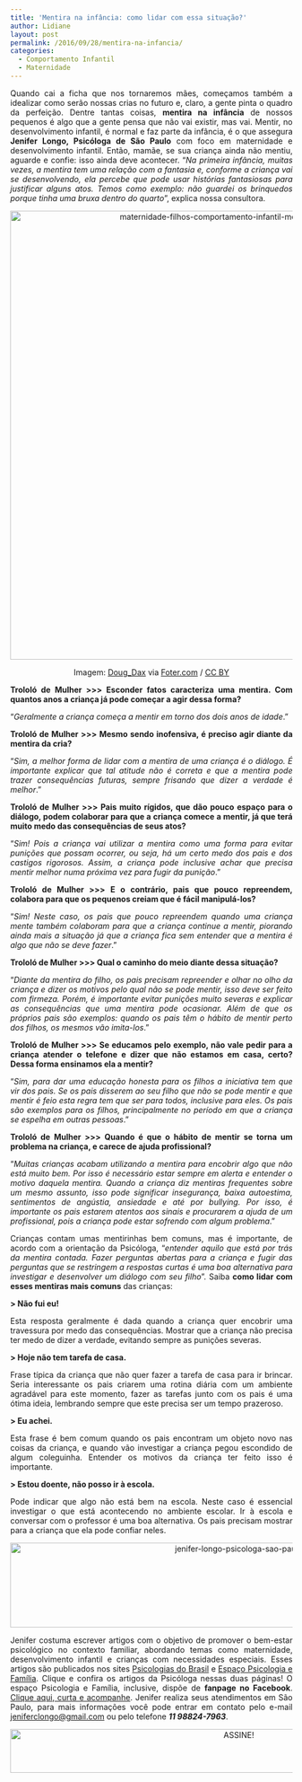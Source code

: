 ```yaml
---
title: 'Mentira na infância: como lidar com essa situação?'
author: Lidiane
layout: post
permalink: /2016/09/28/mentira-na-infancia/
categories:
  - Comportamento Infantil
  - Maternidade
---
```

<p align="justify">
  Quando cai a ficha que nos tornaremos mães, começamos também a idealizar como serão nossas crias no futuro e, claro, a gente pinta o quadro da perfeição. Dentre tantas coisas, <strong>mentira na infância</strong> de nossos pequenos é algo que a gente pensa que não vai existir, mas vai. Mentir, no desenvolvimento infantil, é normal e faz parte da infância, é o que assegura <strong>Jenifer Longo, Psicóloga de São Paulo</strong> com foco em maternidade e desenvolvimento infantil. Então, mamãe, se sua criança ainda não mentiu, aguarde e confie: isso ainda deve acontecer. “<em>Na primeira infância, muitas vezes, a mentira tem uma relação com a fantasia e, conforme a criança vai se desenvolvendo, ela percebe que pode usar histórias fantasiosas para justificar alguns atos. Temos como exemplo: não guardei os brinquedos porque tinha uma bruxa dentro do quarto</em>”, explica nossa consultora.
</p>

<p align="center">
  <img class="alignnone size-full wp-image-13013" src="https://www.trololodemulher.com.br/2016/09/MATERNIDADE-FILHOS-COMPORTAMENTO-INFANTIL-MENTIRA-NA-INFANCIA.jpg" alt="maternidade-filhos-comportamento-infantil-mentira-na-infancia" width="800" height="800" />
</p>

<p align="center">
  Imagem: <a href="https://www.flickr.com/photos/gestalteando/604554990/" target="_blank" rel="noopener noreferrer">Doug_Dax</a> via <a href="http://foter.com/" target="_blank" rel="noopener noreferrer">Foter.com</a> / <a href="http://creativecommons.org/licenses/by/2.0/" target="_blank" rel="noopener noreferrer">CC BY</a>
</p>

<p align="justify">
  <b>Trololó de Mulher >>> Esconder fatos caracteriza uma mentira. Com quantos anos a criança já pode começar a agir dessa forma?</b>
</p>

<p align="justify">
  “<em>Geralmente a criança começa a mentir em torno dos dois anos de idade</em>.”
</p>

<p align="justify">
  <b>Trololó de Mulher >>> </b><b>Mesmo sendo inofensiva, é preciso agir diante da mentira da cria?</b>
</p>

<p align="justify">
  “<em>Sim, a melhor forma de lidar com a mentira de uma criança é o diálogo. É importante explicar que tal atitude não é correta e que a mentira pode trazer consequências futuras, sempre frisando que dizer a verdade é melhor</em>.”
</p>

<p align="justify">
  <b>Trololó de Mulher >>> </b><b>Pais muito rígidos, que dão pouco espaço para o diálogo, podem colaborar para que a criança comece a mentir, já que terá muito medo das consequências de seus atos?</b>
</p>

<p align="justify">
  “<em>Sim! Pois a criança vai utilizar a mentira como uma forma para evitar punições que possam ocorrer, ou seja, há um certo medo dos pais e dos castigos rigorosos. Assim, a criança pode inclusive achar que precisa mentir melhor numa próxima vez para fugir da punição</em>.”
</p>

<p align="justify">
  <b>Trololó de Mulher >>> </b><b>E o contrário, pais que pouco repreendem, colabora para que os pequenos creiam que é fácil manipulá-los?</b>
</p>

<p align="justify">
  “<em>Sim! Neste caso, os pais que pouco repreendem quando uma criança mente também colaboram para que a criança continue a mentir, piorando ainda mais a situação já que a criança fica sem entender que a mentira é algo que não se deve fazer</em>.”
</p>

<p align="justify">
  <b>Trololó de Mulher >>> </b><b>Qual o caminho do meio diante dessa situação?</b>
</p>

<p align="justify">
  “<em>Diante da mentira do filho, os pais precisam repreender e olhar no olho da criança e dizer os motivos pelo qual não se pode mentir, isso deve ser feito com firmeza. Porém, é importante evitar punições muito severas e explicar as consequências que uma mentira pode ocasionar. Além de que os próprios pais são exemplos: quando os pais têm o hábito de mentir perto dos filhos, os mesmos vão imita-los</em>.”
</p>

<p align="justify">
  <b>Trololó de Mulher >>> </b><b>Se educamos pelo exemplo, não vale pedir para a criança atender o telefone e dizer que não estamos em casa, certo? Dessa forma ensinamos ela a mentir?</b>
</p>

<p align="justify">
  “<em>Sim, para dar uma educação honesta para os filhos a iniciativa tem que vir dos pais. Se os pais disserem ao seu filho que não se pode mentir e que mentir é feio esta regra tem que ser para todos, inclusive para eles. Os pais são exemplos para os filhos, principalmente no período em que a criança se espelha em outras pessoas</em>.”
</p>

<p align="justify">
  <b>Trololó de Mulher >>> </b><b>Quando é que o hábito de mentir se torna um problema na criança, e carece de ajuda profissional?</b>
</p>

<p align="justify">
  “<em>Muitas crianças acabam utilizando a mentira para encobrir algo que não está muito bem. Por isso é necessário estar sempre em alerta e entender o motivo daquela mentira. Quando a criança diz mentiras frequentes sobre um mesmo assunto, isso pode significar insegurança, baixa autoestima, sentimentos de angústia, ansiedade e até por bullying. Por isso, é importante os pais estarem atentos aos sinais e procurarem a ajuda de um profissional, pois a criança pode estar sofrendo com algum problema</em>.”
</p>

<p align="justify">
  Crianças contam umas mentirinhas bem comuns, mas é importante, de acordo com a orientação da Psicóloga, “<em>entender aquilo que está por trás da mentira contada. Fazer perguntas abertas para a criança e fugir das perguntas que se restringem a respostas curtas é uma boa alternativa para investigar e desenvolver um diálogo com seu filho</em>”. Saiba <strong>como lidar com esses mentiras mais comuns</strong> das crianças:
</p>

<p align="justify">
  <b>> Não fui eu!</b>
</p>

<p align="justify">
  Esta resposta geralmente é dada quando a criança quer encobrir uma travessura por medo das consequências. Mostrar que a criança não precisa ter medo de dizer a verdade, evitando sempre as punições severas.
</p>

<p align="justify">
  <b>> Hoje não tem tarefa de casa.</b>
</p>

<p align="justify">
  Frase típica da criança que não quer fazer a tarefa de casa para ir brincar. Seria interessante os pais criarem uma rotina diária com um ambiente agradável para este momento, fazer as tarefas junto com os pais é uma ótima ideia, lembrando sempre que este precisa ser um tempo prazeroso.
</p>

<p align="justify">
  <b>> Eu achei.</b>
</p>

<p align="justify">
  Esta frase é bem comum quando os pais encontram um objeto novo nas coisas da criança, e quando vão investigar a criança pegou escondido de algum coleguinha. Entender os motivos da criança ter feito isso é importante.
</p>

<p align="justify">
  <b>> Estou doente, não posso ir à escola.</b>
</p>

<p align="justify">
  Pode indicar que algo não está bem na escola. Neste caso é essencial investigar o que está acontecendo no ambiente escolar. Ir à escola e conversar com o professor é uma boa alternativa. Os pais precisam mostrar para a criança que ela pode confiar neles.
</p>

<p align="center">
  <img class="alignnone size-full wp-image-13012" src="https://www.trololodemulher.com.br/2016/09/JENIFER-LONGO-PSICOLOGA-SAO-PAULO.jpg" alt="jenifer-longo-psicologa-sao-paulo" width="800" height="151" />
</p>

<p align="justify">
  Jenifer costuma escrever artigos com o objetivo de promover o bem-estar psicológico no contexto familiar, abordando temas como maternidade, desenvolvimento infantil e crianças com necessidades especiais. Esses artigos são publicados nos sites <a href="http://www.psicologiasdobrasil.com.br/author/jenifer-longo/" target="_blank" rel="noopener noreferrer">Psicologias do Brasil</a> e <a href="http://espacopsicologiaefamilia.com.br/blog/author/jeniferlongo/" target="_blank" rel="noopener noreferrer">Espaço Psicologia e Família</a>. Clique e confira os artigos da Psicóloga nessas duas páginas! O espaço Psicologia e Família, inclusive, dispõe de <strong>fanpage no Facebook</strong>. <a href="https://www.facebook.com/espacopsicologiaefamilia/" target="_blank" rel="noopener noreferrer">Clique aqui, curta e acompanhe</a>. Jenifer realiza seus atendimentos em São Paulo, para mais informações você pode entrar em contato pelo e-mail <a href="mailto:jeniferclongo@gmail.com">jeniferclongo@gmail.com</a> ou pelo telefone <strong><em>11 98824-7963</em></strong>.
</p>

<p align="center">
  <a href="http://feedburner.google.com/fb/a/mailverify?uri=blogBichaFemea&loc=en_US" target="_blank" rel="noopener noreferrer"><img class="alignnone size-full wp-image-10439" src="https://www.trololodemulher.com.br/2014/09/ASSINE.png" alt="ASSINE!" width="800" height="78" /></a>
</p>

<p align="justify">